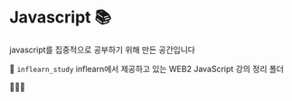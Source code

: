 # Javascript 📚
javascript를 집중적으로 공부하기 위해 만든 공간입니다 

📕 `inflearn_study`  inflearn에서 제공하고 있는 WEB2 JavaScript 강의 정리 폴더

📙📗📘

